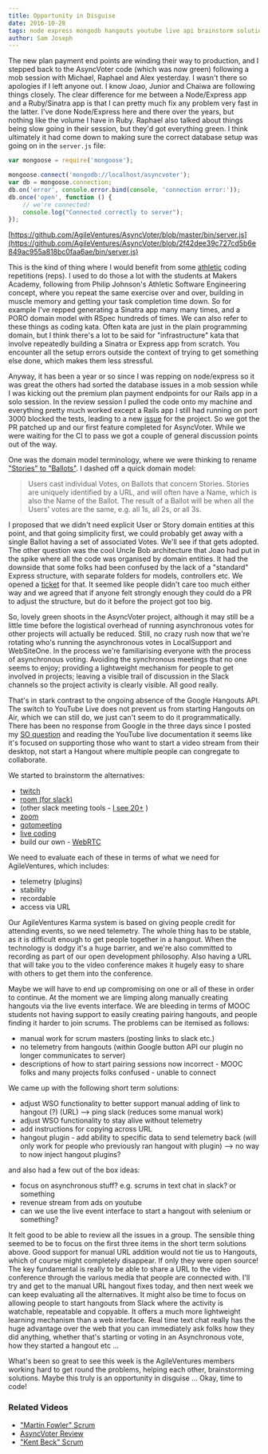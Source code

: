 ```yaml
---
title: Opportunity in Disguise
date: 2016-10-28
tags: node express mongodb hangouts youtube live api brainstorm solutions problems
author: Sam Joseph
---
```


The new plan payment end points are winding their way to production, and I stepped back to the AsyncVoter code (which was now green) following a mob session with Michael, Raphael and Alex yesterday.  I wasn't there so apologies if I left anyone out.  I know Joao, Junior and Chaiwa are following things closely.  The clear difference for me between a Node/Express app and a Ruby/Sinatra app is that I can pretty much fix any problem very fast in the latter.  I've done Node/Express here and there over the years, but nothing like the volume I have in Ruby.  Raphael also talked about things being slow going in their session, but they'd got everything green.  I think ultimately it had come down to making sure the correct database setup was going on in the `server.js` file:

```js
var mongoose = require('mongoose');

mongoose.connect('mongodb://localhost/asyncvoter');
var db = mongoose.connection;
db.on('error', console.error.bind(console, 'connection error:'));
db.once('open', function () {
    // we're connected!
    console.log("Connected correctly to server");
});

```

[https://github.com/AgileVentures/AsyncVoter/blob/master/bin/server.js](https://github.com/AgileVentures/AsyncVoter/blob/2f42dee39c727cd5b6e849ac955a818bc0faa6ae/bin/server.js)

This is the kind of thing where I would benefit from some [athletic](http://philipmjohnson.org/essays/athletic-software-engineering.html) coding repetitions (reps).  I used to do those a lot with the students at Makers Academy, following from Philip Johnson's Athletic Software Engineering concept, where you repeat the same exercise over and over, building in muscle memory and getting your task completion time down.  So for example I've repped generating a Sinatra app many many times, and a PORO domain model with RSpec hundreds of times.  We can also refer to these things as coding kata.  Often kata are just in the plain programming domain, but I think there's a lot to be said for "infrastructure" kata that involve repeatedly building a Sinatra or Express app from scratch.  You encounter all the setup errors outside the context of trying to get something else done, which makes them less stressful.

Anyway, it has been a year or so since I was repping on node/express so it was great the others had sorted the database issues in a mob session while I was kicking out the premium plan payment endpoints for our Rails app in a solo session.  In the review session I pulled the code onto my machine and everything pretty much worked except a Rails app I still had running on port 3000 blocked the tests, leading to a new [issue](https://github.com/AgileVentures/AsyncVoter/issues/15) for the project.  So we got the PR patched up and our first feature completed for AsyncVoter.  While we were waiting for the CI to pass we got a couple of general discussion points out of the way.

One was the domain model terminology, where we were thinking to rename ["Stories" to "Ballots"](https://github.com/AgileVentures/AsyncVoter/issues/16).  I dashed off a quick domain model:

> Users cast individual Votes, on Ballots that concern Stories. Stories are uniquely identified by a URL, and will often have a Name, which is also the Name of the Ballot. The result of a Ballot will be when all the Users' votes are the same, e.g. all 1s, all 2s, or all 3s.

I proposed that we didn't need explicit User or Story domain entities at this point, and that going simplicity first, we could probably get away with a single Ballot having a set of associated Votes.  We'll see if that gets adopted.  The other question was the cool Uncle Bob architecture that Joao had put in the spike where all the code was organised by domain entities.  It had the downside that some folks had been confused by the lack of a "standard" Express structure, with separate folders for models, controllers etc.  We opened a [ticket](https://github.com/AgileVentures/AsyncVoter/issues/17) for that.  It seemed like people didn't care too much either way and we agreed that if anyone felt strongly enough they could do a PR to adjust the structure, but do it before the project got too big.

So, lovely green shoots in the AsyncVoter project, although it may still be a little time before the logistical overhead of running asynchronous votes for other projects will actually be reduced.  Still, no crazy rush now that we're rotating who's running the asynchronous votes in LocalSupport and WebSiteOne.  In the process we're familiarising everyone with the process of asynchronous voting.  Avoiding the synchronous meetings that no one seems to enjoy; providing a lightweight mechanism for people to get involved in projects; leaving a visible trail of discussion in the Slack channels so the project activity is clearly visible.  All good really.

That's in stark contrast to the ongoing absence of the Google Hangouts API.  The switch to YouTube Live does not prevent us from starting Hangouts on Air, which we can still do, we just can't seem to do it programmatically.   There has been no response from Google in the three days since I posted my [SO question](http://stackoverflow.com/questions/40233393/start-a-hangout-on-air-button-for-youtube-livestreaming-api) and reading the YouTube live documentation it seems like it's focused on supporting those who want to start a video stream from their desktop, not start a Hangout where multiple people can congregate to collaborate.

We started to brainstorm the alternatives: 

* [twitch](https://dev.twitch.tv/)
* [room (for slack)](https://agileventures.slack.com/apps/A0F827L3S-room)
* (other slack meeting tools - [I see 20+](https://agileventures.slack.com/apps/search?q=video) )
* [zoom](https://zoom.us)
* [gotomeeting](http://www.gotomeeting.co.uk/)
* [live coding](https://www.livecoding.tv/developer/applications/webrt)
* build our own - [WebRTC](https://webrtc.org/)

We need to evaluate each of these in terms of what we need for AgileVentures, which includes:

* telemetry (plugins)
* stability
* recordable
* access via URL

Our AgileVentures Karma system is based on giving people credit for attending events, so we need telemetry.  The whole thing has to be stable, as it is difficult enough to get people together in a hangout.  When the technology is dodgy it's a huge barrier, and we're also committed to recording as part of our open development philosophy.  Also having a URL that will take you to the video conference makes it hugely easy to share with others to get them into the conference.  

Maybe we will have to end up compromising on one or all of these in order to continue.  At the moment we are limping along manually creating hangouts via the live events interface.  We are bleeding in terms of MOOC students not having support to easily creating pairing hangouts, and people finding it harder to join scrums.  The problems can be itemised as follows:

* manual work for scrum masters (posting links to slack etc.)
* no telemetry from hangouts (within Google button API our plugin no longer communicates to server)
* descriptions of how to start pairing sessions now incorrect - MOOC folks and many projects folks confused - unable to connect

We came up with the following short term solutions:

* adjust WSO functionality to better support manual adding of link to hangout (?) (URL) --> ping slack (reduces some manual work)
* adjust WSO functionality to stay alive without telemetry
* add instructions for copying across URL
* hangout plugin - add ability to specific data to send telemetry back (will only work for people who previously ran hangout with plugin) --> no way to now inject hangout plugins?

and also had a few out of the box ideas:

* focus on asynchronous stuff? e.g. scrums in text chat in slack? or something
* revenue stream from ads on youtube
* can we use the live event interface to start a hangout with selenium or something?

It felt good to be able to review all the issues in a group.  The sensible thing seemed to be to focus on the first three items in the short term solutions above.  Good support for manual URL addition would not tie us to Hangouts, which of course might completely disappear.  If only they were open source!  The key fundamental is really to be able to share a URL to the video conference through the various media that people are connected with.   I'll try and get to the manual URL hangout fixes today, and then next week we can keep evaluating all the alternatives.  It might also be time to focus on allowing people to start hangouts from Slack where the activity is watchable, repeatable and copyable.  It offers a much more lightweight learning mechanism than a web interface.  Real time text chat really has the huge advantage over the web that you can immediately ask folks how they did anything, whether that's starting or voting in an Asynchronous vote, how they started a hangout etc ...  

What's been so great to see this week is the AgileVentures members working hard to get round the problems, helping each other, brainstorming solutions.  Maybe this truly is an opportunity in disguise ... Okay, time to code! 

### Related Videos 

* ["Martin Fowler" Scrum](https://www.youtube.com/watch?v=DyLL5_QxLkU)
* [AsyncVoter Review](https://www.youtube.com/watch?v=Zmt8FjqMTLE)
* ["Kent Beck" Scrum](https://www.youtube.com/watch?v=DyLL5_QxLkU)
